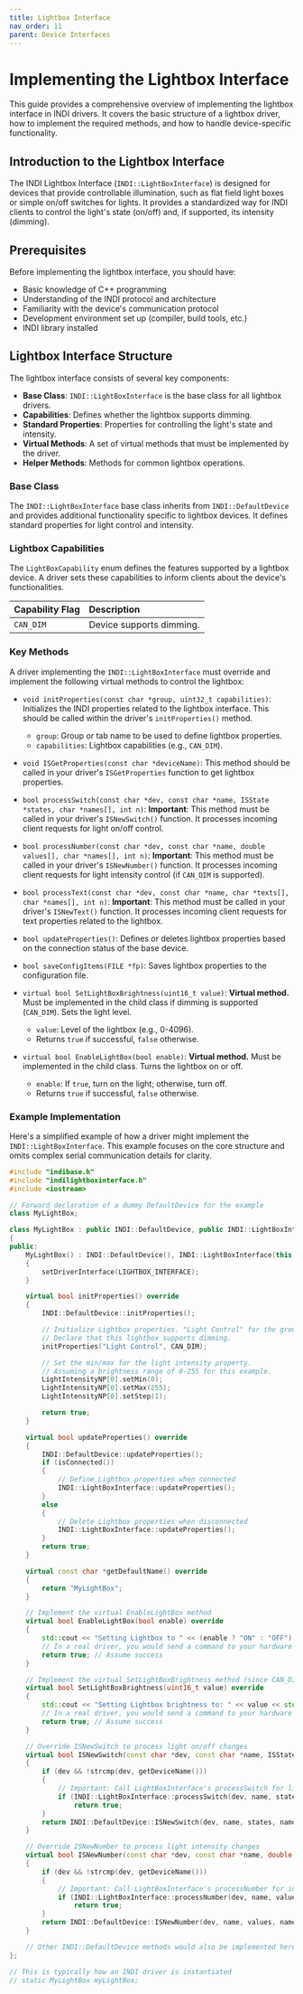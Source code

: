 ```yaml
---
title: Lightbox Interface
nav_order: 11
parent: Device Interfaces
---
```


# Implementing the Lightbox Interface

This guide provides a comprehensive overview of implementing the lightbox interface in INDI drivers. It covers the basic structure of a lightbox driver, how to implement the required methods, and how to handle device-specific functionality.

## Introduction to the Lightbox Interface

The INDI Lightbox Interface (`INDI::LightBoxInterface`) is designed for devices that provide controllable illumination, such as flat field light boxes or simple on/off switches for lights. It provides a standardized way for INDI clients to control the light's state (on/off) and, if supported, its intensity (dimming).

## Prerequisites

Before implementing the lightbox interface, you should have:

- Basic knowledge of C++ programming
- Understanding of the INDI protocol and architecture
- Familiarity with the device's communication protocol
- Development environment set up (compiler, build tools, etc.)
- INDI library installed

## Lightbox Interface Structure

The lightbox interface consists of several key components:

-   **Base Class**: `INDI::LightBoxInterface` is the base class for all lightbox drivers.
-   **Capabilities**: Defines whether the lightbox supports dimming.
-   **Standard Properties**: Properties for controlling the light's state and intensity.
-   **Virtual Methods**: A set of virtual methods that must be implemented by the driver.
-   **Helper Methods**: Methods for common lightbox operations.

### Base Class

The `INDI::LightBoxInterface` base class inherits from `INDI::DefaultDevice` and provides additional functionality specific to lightbox devices. It defines standard properties for light control and intensity.

### Lightbox Capabilities

The `LightBoxCapability` enum defines the features supported by a lightbox device. A driver sets these capabilities to inform clients about the device's functionalities.

| Capability Flag | Description             |
| :-------------- | :---------------------- |
| `CAN_DIM`       | Device supports dimming. |

### Key Methods

A driver implementing the `INDI::LightBoxInterface` must override and implement the following virtual methods to control the lightbox:

-   `void initProperties(const char *group, uint32_t capabilities)`:
    Initializes the INDI properties related to the lightbox interface. This should be called within the driver's `initProperties()` method.
    -   `group`: Group or tab name to be used to define lightbox properties.
    -   `capabilities`: Lightbox capabilities (e.g., `CAN_DIM`).

-   `void ISGetProperties(const char *deviceName)`:
    This method should be called in your driver's `ISGetProperties` function to get lightbox properties.

-   `bool processSwitch(const char *dev, const char *name, ISState *states, char *names[], int n)`:
    **Important**: This method must be called in your driver's `ISNewSwitch()` function. It processes incoming client requests for light on/off control.

-   `bool processNumber(const char *dev, const char *name, double values[], char *names[], int n)`:
    **Important**: This method must be called in your driver's `ISNewNumber()` function. It processes incoming client requests for light intensity control (if `CAN_DIM` is supported).

-   `bool processText(const char *dev, const char *name, char *texts[], char *names[], int n)`:
    **Important**: This method must be called in your driver's `ISNewText()` function. It processes incoming client requests for text properties related to the lightbox.

-   `bool updateProperties()`:
    Defines or deletes lightbox properties based on the connection status of the base device.

-   `bool saveConfigItems(FILE *fp)`:
    Saves lightbox properties to the configuration file.

-   `virtual bool SetLightBoxBrightness(uint16_t value)`:
    **Virtual method.** Must be implemented in the child class if dimming is supported (`CAN_DIM`). Sets the light level.
    -   `value`: Level of the lightbox (e.g., 0-4096).
    -   Returns `true` if successful, `false` otherwise.

-   `virtual bool EnableLightBox(bool enable)`:
    **Virtual method.** Must be implemented in the child class. Turns the lightbox on or off.
    -   `enable`: If `true`, turn on the light; otherwise, turn off.
    -   Returns `true` if successful, `false` otherwise.

### Example Implementation

Here's a simplified example of how a driver might implement the `INDI::LightBoxInterface`. This example focuses on the core structure and omits complex serial communication details for clarity.

```cpp
#include "indibase.h"
#include "indilightboxinterface.h"
#include <iostream>

// Forward declaration of a dummy DefaultDevice for the example
class MyLightBox;

class MyLightBox : public INDI::DefaultDevice, public INDI::LightBoxInterface
{
public:
    MyLightBox() : INDI::DefaultDevice(), INDI::LightBoxInterface(this)
    {
        setDriverInterface(LIGHTBOX_INTERFACE);
    }

    virtual bool initProperties() override
    {
        INDI::DefaultDevice::initProperties();

        // Initialize Lightbox properties. "Light Control" for the group name.
        // Declare that this lightbox supports dimming.
        initProperties("Light Control", CAN_DIM);

        // Set the min/max for the light intensity property.
        // Assuming a brightness range of 0-255 for this example.
        LightIntensityNP[0].setMin(0);
        LightIntensityNP[0].setMax(255);
        LightIntensityNP[0].setStep(1);

        return true;
    }

    virtual bool updateProperties() override
    {
        INDI::DefaultDevice::updateProperties();
        if (isConnected())
        {
            // Define Lightbox properties when connected
            INDI::LightBoxInterface::updateProperties();
        }
        else
        {
            // Delete Lightbox properties when disconnected
            INDI::LightBoxInterface::updateProperties();
        }
        return true;
    }

    virtual const char *getDefaultName() override
    {
        return "MyLightBox";
    }

    // Implement the virtual EnableLightBox method
    virtual bool EnableLightBox(bool enable) override
    {
        std::cout << "Setting Lightbox to " << (enable ? "ON" : "OFF") << std::endl;
        // In a real driver, you would send a command to your hardware to turn the light on/off
        return true; // Assume success
    }

    // Implement the virtual SetLightBoxBrightness method (since CAN_DIM is set)
    virtual bool SetLightBoxBrightness(uint16_t value) override
    {
        std::cout << "Setting Lightbox brightness to: " << value << std::endl;
        // In a real driver, you would send a command to your hardware to set the brightness
        return true; // Assume success
    }

    // Override ISNewSwitch to process light on/off changes
    virtual bool ISNewSwitch(const char *dev, const char *name, ISState *states, char *names[], int n) override
    {
        if (dev && !strcmp(dev, getDeviceName()))
        {
            // Important: Call LightBoxInterface's processSwitch for light control
            if (INDI::LightBoxInterface::processSwitch(dev, name, states, names, n))
                return true;
        }
        return INDI::DefaultDevice::ISNewSwitch(dev, name, states, names, n);
    }

    // Override ISNewNumber to process light intensity changes
    virtual bool ISNewNumber(const char *dev, const char *name, double values[], char *names[], int n) override
    {
        if (dev && !strcmp(dev, getDeviceName()))
        {
            // Important: Call LightBoxInterface's processNumber for intensity control
            if (INDI::LightBoxInterface::processNumber(dev, name, values, names, n))
                return true;
        }
        return INDI::DefaultDevice::ISNewNumber(dev, name, values, names, n);
    }

    // Other INDI::DefaultDevice methods would also be implemented here
};

// This is typically how an INDI driver is instantiated
// static MyLightBox myLightBox;
